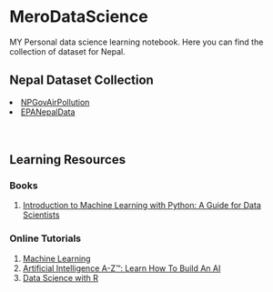 # MeroDataScience

MY Personal data science learning notebook. Here you can find the collection of dataset for Nepal.

<h2>Nepal Dataset Collection</h2>
 <li><a href="https://github.com/hbvj99/EPANepalData">NPGovAirPollution</a></li>
 <li><a href="https://github.com/hbvj99/NPGovAirPollution">EPANepalData</a></li>
<br><br>
<h2>Learning Resources</h2>
<h3>Books</h3>
<ol>
  <li><a href="https://www.amazon.com/Introduction-Machine-Learning-Python-Scientists/dp/1449369413">Introduction to Machine Learning with Python: A Guide for Data Scientists</a></li>
</ol> 
<h3>Online Tutorials</h2>
<ol>
  <li><a href="https://www.coursera.org/learn/machine-learning">Machine Learning</a></li>
  <li><a href="https://www.udemy.com/artificial-intelligence-az/">Artificial Intelligence A-Z™: Learn How To Build An AI</a></li>
   <li><a href="https://app.pluralsight.com/library/courses/r-data-science/table-of-contents">Data Science with R</a></li>
</ol>
